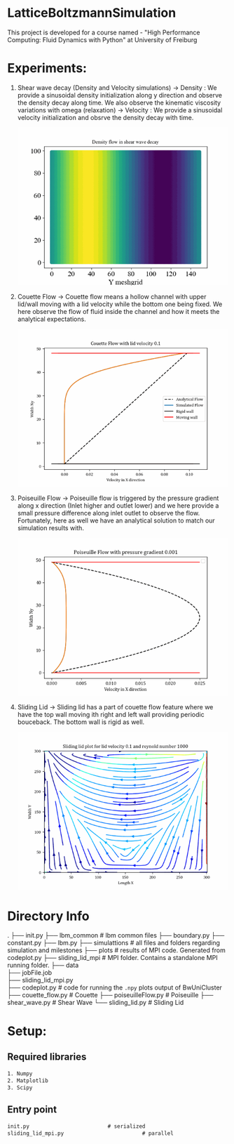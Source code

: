 # LatticeBoltzmannSimulation
This project is developed for a course named - "High Performance Computing: Fluid Dynamics with Python" at University of Freiburg


# Experiments:
1. Shear wave decay (Density and Velocity simulations)
    -> Density : We provide a sinusoidal density initialization along y direction and observe the density decay along time. We also observe the kinematic viscosity variations with omega (relaxation)
    -> Velocity : We provide a sinusoidal velocity initialization and obsrve the density decay with time.
    
    ![Shear wave decay - Density flow](results/Density_animation.gif) 
2. Couette Flow
    -> Couette flow means a hollow channel with upper lid/wall moving with a lid velocity while the bottom one being fixed. We here observe the flow of fluid inside the channel and how it meets the analytical expectations. 
    
    ![Couette flow](results/Couette_animation.gif)
3. Poiseuille Flow
    -> Poiseuille flow is triggered by the pressure gradient along x direction (Inlet higher and outlet lower) and we here provide a small pressure difference along inlet outlet to observe the flow. Fortunately, here as well we have an analytical solution to match our simulation results with. 
    
    ![Poiseuille flow](results/Poiseuille_animation.gif)
4. Sliding Lid
    -> Sliding lid has a part of couette flow feature where we have the top wall moving ith right and left wall providing periodic bouceback. The bottom wall is rigid as well. 
    
    ![Sliding lid](results/Karman_vortex_animation.gif)


# Directory Info
.
├── init.py
├── lbm_common                      # lbm common files
   ├── boundary.py 
   ├── constant.py 
   ├── lbm.py 
├── simulattions                   # all files and folders regarding simulation and milestones
   ├── plots                       # results of MPI code. Generated from codeplot.py
   ├── sliding_lid_mpi             # MPI folder. Contains a standalone MPI running folder. 
       ├── data                    
       ├── jobFile.job             
       ├── sliding_lid_mpi.py      
   ├── codeplot.py                 # code for running the `.npy` plots output of BwUniCluster
   ├── couette_flow.py             # Couette
   ├── poiseuilleFlow.py           # Poiseuille
   ├── shear_wave.py               # Shear Wave
   └── sliding_lid.py              # Sliding Lid


# Setup:
## Required libraries
    1. Numpy
    2. Matplotlib
    3. Scipy

## Entry point
    init.py                         # serialized
    sliding_lid_mpi.py                         # parallel

